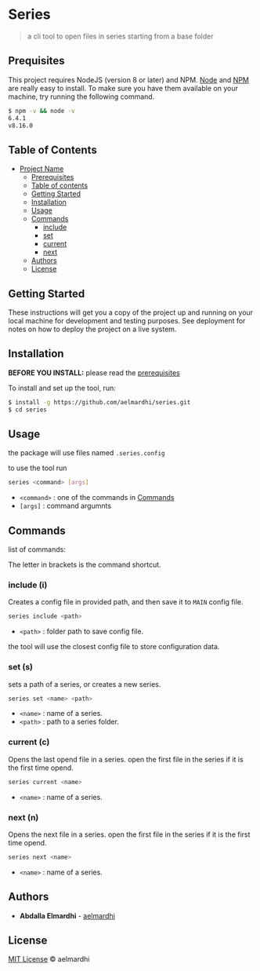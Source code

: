 # Series

> a cli tool to open files in series starting from a base folder

## Prequisites
This project requires NodeJS (version 8 or later) and NPM.
[Node](http://nodejs.org/) and [NPM](https://npmjs.org/) are really easy to install.
To make sure you have them available on your machine,
try running the following command.

```sh
$ npm -v && node -v
6.4.1
v8.16.0
```

## Table of Contents

- [Project Name](#project-name)
  - [Prerequisites](#prerequisites)
  - [Table of contents](#table-of-contents)
  - [Getting Started](#getting-started)
  - [Installation](#installation)
  - [Usage](#usage)
  - [Commands](#commands)
    - [include](#include)
    - [set](#set)
    - [current](#current)
    - [next](#next)
  - [Authors](#authors)
  - [License](#license)
## Getting Started

These instructions will get you a copy of the project up and running on your local machine for development and testing purposes. See deployment for notes on how to deploy the project on a live system.

## Installation

**BEFORE YOU INSTALL:** please read the [prerequisites](#prerequisites)

To install and set up the tool, run:

```sh
$ install -g https://github.com/aelmardhi/series.git
$ cd series
```

## Usage
the package will use files named `.series.config` 

to use the tool run
``` sh
series <command> [args]
```
* `<command>` : one of the commands in [Commands](#commands)
* `[args]` : command argumnts

## Commands

list of commands:

The letter in brackets is the command shortcut.
### include (i)
Creates a config file in provided path, and then save it to `MAIN` config file.

```sh
series include <path>
```
* `<path>` : folder path to save config file.

the tool will use the closest config file to store configuration data.

### set (s)
sets a path of a series, or creates a new series.
```sh
series set <name> <path>
```
* `<name>` : name of a series.
* `<path>` : path to a series folder.

### current (c)
Opens the last opend file in a series. open the first file in the series if it is the first time opend.
```sh
series current <name>
```
* `<name>` : name of a series.

### next (n)
Opens the next file in a series. open the first file in the series if it is the first time opend. 
```sh
series next <name>
```
* `<name>` : name of a series.

## Authors
* **Abdalla Elmardhi** - [aelmardhi](https://github.com/aelmardhi)

## License
[MIT License](LICENSE) © aelmardhi
